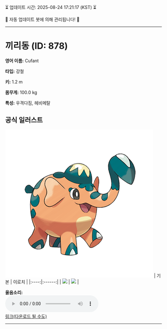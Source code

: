 
⏳ 업데이트 시간: 2025-08-24 17:21:17 (KST) ⏳

🤖 자동 업데이트 봇에 의해 관리됩니다! 🤖

---

# 끼리동 (ID: 878)
**영어 이름:** Cufant

**타입:** 강철

**키:** 1.2 m

**몸무게:** 100.0 kg

**특성:** 우격다짐, 헤비메탈

## 공식 일러스트
![](https://raw.githubusercontent.com/PokeAPI/sprites/master/sprites/pokemon/other/official-artwork/878.png)
| 기본 | 이로치 |
|:----:|:------:|
| <img src="http://play.pokemonshowdown.com/sprites/ani/cufant.gif" width="200"> | <img src="http://play.pokemonshowdown.com/sprites/ani-shiny/cufant.gif" width="200"> |

**울음소리:**<br><audio controls src="https://raw.githubusercontent.com/PokeAPI/cries/main/cries/pokemon/latest/878.ogg"></audio><br> [링크(다운로드 될 수도)](https://raw.githubusercontent.com/PokeAPI/cries/main/cries/pokemon/latest/878.ogg)


---

